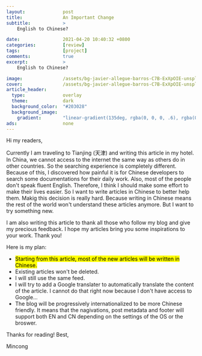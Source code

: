 ```yaml
---
layout:              post
title:               An Important Change
subtitle:            >
    English to Chinese?

date:                2021-04-20 10:40:32 +0800
categories:          [review]
tags:                [project]
comments:            true
excerpt:             >
    English to Chinese?

image:               /assets/bg-javier-allegue-barros-C7B-ExXpOIE-unsplash.jpg
cover:               /assets/bg-javier-allegue-barros-C7B-ExXpOIE-unsplash.jpg
article_header:
  type:              overlay
  theme:             dark
  background_color:  "#203028"
  background_image:
    gradient:        "linear-gradient(135deg, rgba(0, 0, 0, .6), rgba(0, 0, 0, .4))"
ads:                 none
---
```


Hi my readers,

Currently I am traveling to Tianjing (天津) and writing this article in my hotel. In
China, we cannot access to the internet the same way as others do in other
countries. So the searching experience is completely different. Because of this,
I discovered how painful it is for Chinese developers to search some
documentations for their daily work. Also, most of the people don't speak fluent
English. Therefore, I think I should make some effort to make their lives easier.
So I want to write articles in Chinese to better help them.
Makig this decision is really hard. Because writing in Chinese means the rest of
the world won't understand these articles anymore. But I want to try something
new.

I am also writing this article to thank all those who follow my blog and give my precious
feedback. I hope my articles bring you some inspirations to your work. Thank
you!

Here is my plan:

* <mark>Starting from this article, most of the new articles will be written in
  Chinese.</mark>
* Existing articles won't be deleted.
* I will still use the same feed.
* I will try to add a Google translater to automatically translate the content of the
  article. I cannot do that right now because I don't have access to Google...
* The blog will be progressively internationalized to be more Chinese friendly.
  It means that the nagivations, post metadata and footer will support both EN
  and CN depending on the settings of the OS or the broswer.

Thanks for reading! Best,

Mincong
